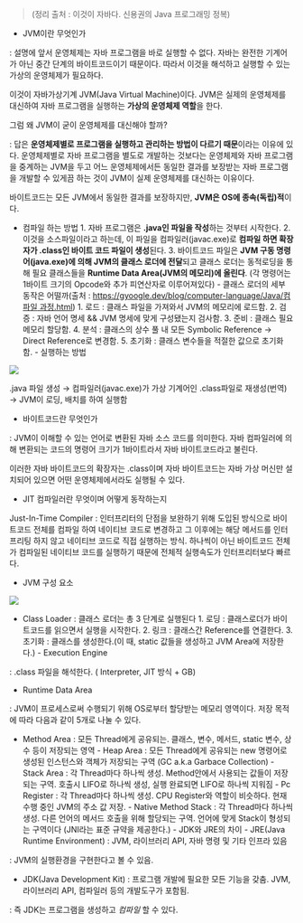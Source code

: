 > (정리 출처 : 이것이 자바다. 신용권의 Java 프로그래밍 정복)


- JVM이란 무엇인가
            

: 설명에 앞서 운영체제는 자바 프로그램을 바로 실행할 수 없다. 자바는 완전한 기계어가 아닌 중간 단계의 바이트코드이기 때문이다. 따라서 이것을 해석하고 실행할 수 있는 가상의 운영체제가 필요하다.


이것이 자바가상기계 JVM(Java Virtual Machine)이다. JVM은 실제의 운영체제를 대신하여 자바 프로그램을 실행하는 **가상의 운영체제 역할**을 한다.
            
그럼 왜 JVM이 굳이 운영체제를 대신해야 할까?
            
: 답은 **운영체제별로 프로그램을 실행하고 관리하는 방법이 다르기 때문**이라는 이유에 있다. 운영체제별로 자바 프로그램을 별도로 개발하는 것보다는 운영체제와 자바 프로그램을 중계하는 JVM을 두고 어느 운영체제에서든 동일한 결과를 보장받는 자바 프로그램을 개발할 수 있게끔 하는 것이 JVM이 실제 운영체제를 대신하는 이유이다.
            
바이트코드는 모든 JVM에서 동일한 결과를 보장하지만, **JVM은 OS에 종속(독립)적**이다. 
            
- 컴파일 하는 방법
            1. 자바 프로그램은 **.java인 파일을 작성**하는 것부터 시작한다.
            2. 이것을 소스파일이라고 하는데, 이 파일을 컴파일러(javac.exe)로 **컴파일 하면 확장자가 .class인 바이트 코드 파일이 생성**된다.
            3.  바이트코드 파일은 **JVM 구동 명령어(java.exe)에 의해 JVM의 클래스 로더에 전달**되고 클래스 로더는 동적로딩을 통해 필요 클래스들을 **Runtime Data Area(JVM의 메모리)에 올린다**. (각 명령어는 1바이트 크기의 Opcode와 추가 피연산자로 이루어져있다)
                - 클래스 로더의 세부 동작은 어떨까(출처 : [https://gyoogle.dev/blog/computer-language/Java/컴파일 과정.html](https://gyoogle.dev/blog/computer-language/Java/%EC%BB%B4%ED%8C%8C%EC%9D%BC%20%EA%B3%BC%EC%A0%95.html))
                    1. 로드 : 클래스 파일을 가져와서 JVM의 메모리에 로드함.
                    2. 검증 : 자바 언어 명세 && JVM 명세에 맞게 구성됐는지 검사함.
                    3. 준비 : 클래스 필요 메모리 할당함.
                    4. 분석 : 클래스의 상수 풀 내 모든 Symbolic Reference → Direct Reference로 변경함.
                    5. 초기화 : 클래스 변수들을 적절한 값으로 초기화 함.
        - 실행하는 방법
          

![](https://images.velog.io/images/seunghan-baek/post/d552033f-35e0-4a05-89c1-559873c0eac4/%EC%9E%90%EB%B0%94%EC%8B%A4%ED%96%89%EA%B3%BC%EC%A0%95.png)
            
.java 파일 생성 → 컴파일러(javac.exe)가 가상 기계어인 .class파일로 재생성(번역) → JVM이 로딩, 배치를 하여 실행함
            
- 바이트코드란 무엇인가
            

: JVM이 이해할 수 있는 언어로 변환된 자바 소스 코드를 의미한다. 자바 컴파일러에 의해 변환되는 코드의 명령어 크기가 1바이트라서 자바 바이트코드라고 불린다.
            
이러한 자바 바이트코드의 확장자는 .class이며 자바 바이트코드는 자바 가상 머신만 설치되어 있으면 어떤 운영체제에서라도 실행될 수 있다.
            
- JIT 컴파일러란 무엇이며 어떻게 동작하는지
            

Just-In-Time Compiler : 인터프리터의 단점을 보완하기 위해 도입된 방식으로 바이트코드 전체를 컴파일 하여 네이티브 코드로 변경하고 그 이후에는 해당 메서드를 인터프리팅 하지 않고 네이티브 코드로 직접 실행하는 방식. 하나씩이 아닌 바이트코드 전체가 컴파일된 네이티브 코드를 실행하기 때문에 전체적 실행속도가 인터프리터보다 빠르다.
            
- JVM 구성 요소
            

![](https://images.velog.io/images/seunghan-baek/post/fea0593a-96c7-4524-8410-6de055ffa514/JVM%20%EA%B5%AC%EC%84%B1%EC%9A%94%EC%86%8C.png)
            
- Class Loader : 클래스 로더는 총 3 단계로 실행된다
                1. 로딩 : 클래스로더가 바이트코드를 읽으면서 실행을 시작한다.
                2. 링크 : 클래스간 Reference를 연결한다.
                3. 초기화 : 클래스를 생성한다.(이 때, static 값들을 생성하고 JVM Area에 저장한다.)
            - Execution Engine
              

: .class 파일을 해석한다. ( Interpreter, JIT 방식 + GB) 
                
 - Runtime Data Area
                

 : JVM이 프로세스로써 수행되기 위해 OS로부터 할당받는 메모리 영역이다. 저장 목적에 따라 다음과 같이 5개로 나눌 수 있다.
                
- Method Area : 모든 Thread에게 공유되는. 클래스, 변수, 메서드, static 변수, 상수 등이 저장되는 영역
                - Heap Area : 모든 Thread에게 공유되는 new 명령어로 생성된 인스턴스와 객체가 저장되는 구역 (GC a.k.a Garbace Collection)
                - Stack Area : 각 Thread마다 하나씩 생성. Method안에서 사용되는 값들이 저장되는 구역. 호출시 LIFO로 하나씩 생성, 실행 완료되면 LIFO로 하나씩 지워짐
                - Pc Register : 각 Thread마다 하나씩 생성. CPU Register와 역할이 비슷하다. 현재 수행 중인 JVM의 주소 값 저장.
                - Native Method Stack : 각 Thread마다 하나씩 생성. 다른 언어의 메서드 호출을 위해 할당되는 구역. 언어에 맞게 Stack이 형성되는 구역이다  (JNI라는 표준 규약을 제공한다.)
        - JDK와 JRE의 차이
            - JRE(Java Runtime Environment) : JVM, 라이브러리 API, 자바 명령 및 기타 인프라 있음
              

: JVM의 실행환경을 구현한다고 볼 수 있음.
                
- JDK(Java Development Kit) : 프로그램 개발에 필요한 모든 기능을 갖춤. JVM, 라이브러리 API, 컴파일러 등의 개발도구가 포함됨.
                

: 즉 JDK는 프로그램을 생성하고 *컴파일* 할 수 있다. 
